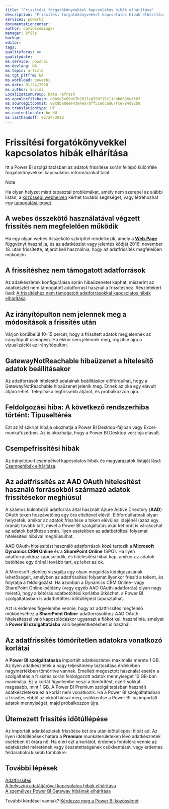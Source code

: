```yaml
---
title: "Frissítési forgatókönyvekkel kapcsolatos hibák elhárítása"
description: "Frissítési forgatókönyvekkel kapcsolatos hibák elhárítása"
services: powerbi
documentationcenter: 
author: davidiseminger
manager: kfile
backup: 
editor: 
tags: 
qualityfocus: no
qualitydate: 
ms.service: powerbi
ms.devlang: NA
ms.topic: article
ms.tgt_pltfrm: NA
ms.workload: powerbi
ms.date: 01/24/2018
ms.author: davidi
LocalizationGroup: Data refresh
ms.openlocfilehash: d6b9e5e69de7b2027c4799f15c11cbb0626e1507
ms.sourcegitcommit: 88c8ba8dee4384ea7bff5cedcad67fce784d92b0
ms.translationtype: HT
ms.contentlocale: hu-HU
ms.lasthandoff: 02/24/2018
---
```

# <a name="troubleshooting-refresh-scenarios"></a>Frissítési forgatókönyvekkel kapcsolatos hibák elhárítása
Itt a Power BI szolgáltatásban az adatok frissítése során fellépő különféle forgatókönyvekkel kapcsolatos információkat talál.

> [!NOTE]
> Ha olyan helyzet miatt tapasztal problémákat, amely nem szerepel az alábbi listán, a [közösségi webhelyen](http://community.powerbi.com/) kérhet további segítséget, vagy létrehozhat egy [támogatási jegyet](https://powerbi.microsoft.com/support/).
> 
> 

## <a name="refresh-using-web-connector-doesnt-work-properly"></a>A webes összekötő használatával végzett frissítés nem megfelelően működik
Ha egy olyan webes összekötő szkripttel rendelkezik, amely a [**Web.Page**](https://msdn.microsoft.com/library/mt260924.aspx) függvényt használja, és az adatkészlet vagy jelentés kódját 2016. november 18. után frissítette, átjárót kell használnia, hogy az adatfrissítés megfelelően működjön.

## <a name="unsupported-data-source-for-refresh"></a>A frissítéshez nem támogatott adatforrások
Az adatkészletek konfigurálása során hibaüzenetet kaphat, miszerint az adatkészlet nem támogatott adatforrást használ a frissítéshez. Részletekért lásd: [A frissítéshez nem támogatott adatforrásokkal kapcsolatos hibák elhárítása](service-admin-troubleshoot-unsupported-data-source-for-refresh.md).

## <a name="dashboard-doesnt-reflect-changes-after-refresh"></a>Az irányítópulton nem jelennek meg a módosítások a frissítés után
Várjon körülbelül 10-15 percet, hogy a frissített adatok megjelennek az irányítópult csempéin.  Ha ekkor sem jelennek meg, rögzítse újra a vizualizációt az irányítópulton.

## <a name="gatewaynotreachable-when-setting-credentials"></a>GatewayNotReachable hibaüzenet a hitelesítő adatok beállításakor
Az adatforrások hitelesítő adatainak beállításkor előfordulhat, hogy a GatewayNotReachable hibaüzenet jelenik meg. Ennek az oka egy elavult átjáró lehet.  Telepítse a legfrissebb átjárót, és próbálkozzon újra.

## <a name="processing-error-the-following-system-error-occurred-type-mismatch"></a>Feldolgozási hiba: A következő rendszerhiba történt: Típuseltérés
Ezt az M szkript hibája okozhatja a Power BI Desktop-fájlban vagy Excel-munkafüzetben.  Az is okozhatja, hogy a Power BI Desktop verziója elavult.

## <a name="tile-refresh-errors"></a>Csempefrissítési hibák
Az irányítópult csempéivel kapcsolatos hibák és magyarázatok listáját lásd: [Csempehibák elhárítása](refresh-troubleshooting-tile-errors.md).

## <a name="refresh-fails-when-updating-data-from-sources-that-use-aad-oauth"></a>Az adatfrissítés az AAD OAuth hitelesítést használó forrásokból származó adatok frissítésekor meghiúsul
A számos különböző adatforrás által használt Azure Active Directory (**AAD**) OAuth token hozzávetőleg egy óra elteltével elévül. Előfordulhatnak olyan helyzetek, amikor az adatok frissítése a token elévülési idejénél (azaz egy óránál) tovább tart, mivel a Power BI szolgáltatás akár két órát is várakozhat az adatok betöltése során. Ilyen esetekben az adatbetöltési folyamat hitelesítési hibával meghiúsulhat.

AAD OAuth-hitelesítést használó adatforrások közé tartozik a **Microsoft Dynamics CRM Online** és a **SharePoint Online** (SPO). Ha ilyen adatforrásokhoz kapcsolódik, és hitelesítési hibát kap, amikor az adatok betöltése egy óránál tovább tart, ez lehet az ok.

A Microsoft jelenleg vizsgálja egy olyan megoldás kidolgozásának lehetőségeit, amelyben az adatfrissítési folyamat ilyenkor frissíti a tokent, és folytatja a feldolgozást. Ha azonban a Dynamics CRM Online- vagy SharePoint Online-példány (vagy egyéb AAD OAuth-adatforrás) olyan nagy méretű, hogy a kétórás adatbetöltési korlátba ütközhet, a Power BI szolgáltatásban is adatbetöltési időtúllépést tapasztalhat.

Azt is érdemes figyelembe vennie, hogy az adatfrissítés megfelelő működéséhez a **SharePoint Online**-adatforrásokhoz AAD OAuth-hitelesítéssel való kapcsolódáskor ugyanazt a fiókot kell használnia, amelyet a **Power BI szolgáltatásba** való bejelentkezéshez is használ.

## <a name="uncompressed-data-limits-for-refresh"></a>Az adatfrissítés tömörítetlen adatokra vonatkozó korlátai
A **Power BI szolgáltatásba** importált adatkészletek maximális mérete 1 GB. Az ilyen adatkészletek a nagy teljesítmény biztosítása érdekében nagymértékben tömörítve vannak. Emellett megosztott használat esetén a szolgáltatás a frissítés során feldolgozott adatok mennyiségét 10 GB-ban maximálja. Ez a korlát figyelembe veszi a tömörítést, ezért sokkal magasabb, mint 1 GB. A Power BI Premium szolgáltatásban használt adatkészletekre ez a korlát nem vonatkozik. Ha a Power BI szolgáltatásban a frissítés ebből az okból hiúsul meg, csökkentse a Power BI-ba importált adatok mennyiségét, majd próbálkozzon újra.

## <a name="scheduled-refresh-timeout"></a>Ütemezett frissítés időtúllépése
Az importált adatkészletek frissítése két óra után időtúllépési hibát ad. Az ilyen időtúllépések határa a **Premium** munkaterületeken lévő adatkészletek esetében öt órára nő. Ha eléri ezt a korlátot, érdemes fontolóra vennie az adatkészlet méretének vagy összetettségének csökkentését, vagy érdemes feldarabolni kisebb tömbökre.

## <a name="next-steps"></a>További lépések
[Adatfrissítés](refresh-data.md)  
[A helyszíni adatátjáróval kapcsolatos hibák elhárítása](service-gateway-onprem-tshoot.md)  
[A személyes Power BI Gateway hibáinak elhárítása](service-admin-troubleshooting-power-bi-personal-gateway.md)  

További kérdései vannak? [Kérdezze meg a Power BI közösségét](http://community.powerbi.com/)

